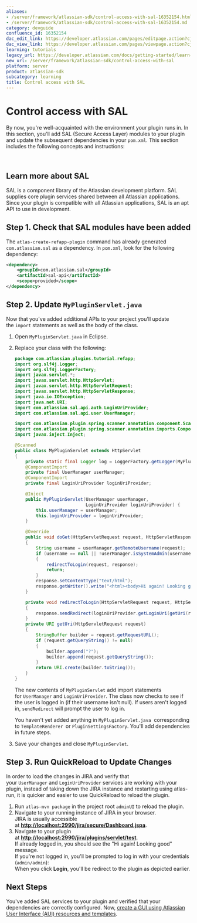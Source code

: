 ```yaml
---
aliases:
- /server/framework/atlassian-sdk/control-access-with-sal-16352154.html
- /server/framework/atlassian-sdk/control-access-with-sal-16352154.md
category: devguide
confluence_id: 16352154
dac_edit_link: https://developer.atlassian.com/pages/editpage.action?cjm=wozere&pageId=16352154
dac_view_link: https://developer.atlassian.com/pages/viewpage.action?cjm=wozere&pageId=16352154
learning: tutorials
legacy_url: https://developer.atlassian.com/docs/getting-started/learn-the-development-platform-by-example/control-access-with-sal
new_url: /server/framework/atlassian-sdk/control-access-with-sal
platform: server
product: atlassian-sdk
subcategory: learning
title: Control access with SAL
---
```

# Control access with SAL

By now, you're well-acquainted with the environment your plugin runs in. In this section, you'll add SAL (Secure Access Layer) modules to your plugin and update the subsequent dependencies in your `pom.xml`. This section includes the following concepts and instructions:

 

## Learn more about SAL

SAL is a component library of the Atlassian development platform. SAL supplies core plugin services shared between all Atlassian applications. Since your plugin is compatible with all Atlassian applications, SAL is an apt API to use in development.

## Step 1. Check that SAL modules have been added

The `atlas-create-refapp-plugin` command has already generated `com.atlassian.sal` as a dependency. In `pom.xml`, look for the following dependency:

``` xml
<dependency>
    <groupId>com.atlassian.sal</groupId>
    <artifactId>sal-api</artifactId>
    <scope>provided</scope>
</dependency>
```

## Step 2. Update `MyPluginServlet.java`

Now that you've added additional APIs to your project you'll update the `import` statements as well as the body of the class. 

1.  Open `MyPluginServlet.java` in Eclipse.
2.  Replace your class with the following: 

    ``` java
    package com.atlassian.plugins.tutorial.refapp;
    import org.slf4j.Logger;
    import org.slf4j.LoggerFactory;
    import javax.servlet.*;
    import javax.servlet.http.HttpServlet;
    import javax.servlet.http.HttpServletRequest;
    import javax.servlet.http.HttpServletResponse;
    import java.io.IOException;
    import java.net.URI;
    import com.atlassian.sal.api.auth.LoginUriProvider;
    import com.atlassian.sal.api.user.UserManager;

    import com.atlassian.plugin.spring.scanner.annotation.component.Scanned;
    import com.atlassian.plugin.spring.scanner.annotation.imports.ComponentImport;
    import javax.inject.Inject;

    @Scanned
    public class MyPluginServlet extends HttpServlet
    {
        private static final Logger log = LoggerFactory.getLogger(MyPluginServlet.class);
        @ComponentImport
        private final UserManager userManager;
        @ComponentImport
        private final LoginUriProvider loginUriProvider;

        @Inject
        public MyPluginServlet(UserManager userManager,
                               LoginUriProvider loginUriProvider) {
            this.userManager = userManager;
            this.loginUriProvider = loginUriProvider;
        }

        @Override
        public void doGet(HttpServletRequest request, HttpServletResponse response) throws IOException, ServletException
        {
            String username = userManager.getRemoteUsername(request);
            if (username == null || !userManager.isSystemAdmin(username))
            {
                redirectToLogin(request, response);
                return;
            }
            response.setContentType("text/html");
            response.getWriter().write("<html><body>Hi again! Looking good.</body></html>");
        }

        private void redirectToLogin(HttpServletRequest request, HttpServletResponse response) throws IOException
        {
            response.sendRedirect(loginUriProvider.getLoginUri(getUri(request)).toASCIIString());
        }
        private URI getUri(HttpServletRequest request)
        {
            StringBuffer builder = request.getRequestURL();
            if (request.getQueryString() != null)
            {
                builder.append("?");
                builder.append(request.getQueryString());
            }
            return URI.create(builder.toString());
        }
    }
    ```

    The new contents of `MyPluginServlet` add import statements for `UserManager` and `LoginUriProvider`. The class now checks to see if the user is logged in (if their username isn't null). If users aren't logged in, `sendRedirect` will prompt the user to log in.

    You haven't yet added anything in `MyPluginServlet.java`  corresponding to `TemplateRenderer `or `PluginSettingsFactory`. You'll add dependencies in future steps.

3.  Save your changes and close `MyPluginServlet`.

## Step 3. Run QuickReload to Update Changes

In order to load the changes in JIRA and verify that your `UserManager` and `LoginUriProvider` services are working with your plugin, instead of taking down the JIRA instance and restarting using atlas-run, it is quicker and easier to use QuickReload to reload the plugin.

1.  Run `atlas-mvn package` in the project root `adminUI` to reload the plugin.
2.  Navigate to your running instance of JIRA in your browser.  
    JIRA is usually accessible at **<a href="http://localhost:2990/jira/secure/Dashboard.jspa" class="uri external-link">http://localhost:2990/jira/secure/Dashboard.jspa</a>**.
3.  Navigate to your plugin at **<a href="http://localhost:2990/jira/plugins/servlet/test" class="uri external-link">http://localhost:2990/jira/plugins/servlet/test</a>**.  
    If already logged in, you should see the "Hi again! Looking good" message.  
    If you're not logged in, you'll be prompted to log in with your credentials (`admin/admin`):  
    When you click **Login**, you'll be redirect to the plugin as depicted earlier.  
      

## Next Steps

You've added SAL services to your plugin and verified that your dependencies are correctly configured. Now, [create a GUI using Atlassian User Interface (AUI) resources and templates](https://developer.atlassian.com/display/DOCS/Create+a+GUI+with+templates+and+AUI).














































































